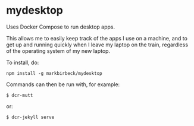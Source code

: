 mydesktop
=========

Uses Docker Compose to run desktop apps.

This allows me to easily keep track of the apps I use on a machine, and to get up and running quickly when I leave my laptop on the train, regardless of the operating system of my new laptop.

To install, do:

```shell
npm install -g markbirbeck/mydesktop
```

Commands can then be run with, for example:

```shell
$ dcr-mutt
```

or:

```shell
$ dcr-jekyll serve
```

